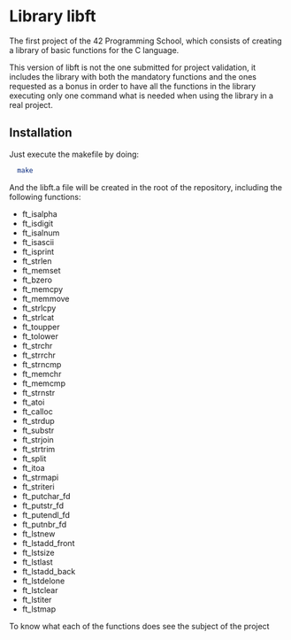 # Library libft

The first project of the 42 Programming School, which consists of creating a library of basic functions for the C language.

This version of libft is not the one submitted for project validation, it includes the library with both the mandatory functions and the ones requested as a bonus in order to have all the functions in the library executing only one command what is needed when using the library in a real project.


## Installation

Just execute the makefile by doing:

```bash
  make
```
And the libft.a file will be created in the root of the repository, including the following functions:

- ft_isalpha
- ft_isdigit
- ft_isalnum
- ft_isascii
- ft_isprint
- ft_strlen
- ft_memset
- ft_bzero
- ft_memcpy
- ft_memmove
- ft_strlcpy
- ft_strlcat
- ft_toupper
- ft_tolower
- ft_strchr
- ft_strrchr
- ft_strncmp
- ft_memchr
- ft_memcmp
- ft_strnstr 
- ft_atoi
- ft_calloc
- ft_strdup
- ft_substr 
- ft_strjoin
- ft_strtrim
- ft_split
- ft_itoa
- ft_strmapi 
- ft_striteri
- ft_putchar_fd
- ft_putstr_fd
- ft_putendl_fd
- ft_putnbr_fd
- ft_lstnew
- ft_lstadd_front
- ft_lstsize
- ft_lstlast
- ft_lstadd_back
- ft_lstdelone
- ft_lstclear
- ft_lstiter
- ft_lstmap

To know what each of the functions does see the subject of the project
